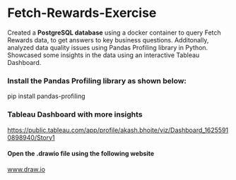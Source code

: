 # Fetch-Rewards-Exercise

Created a **PostgreSQL database** using a docker container to query Fetch Rewards data, to get answers to key business questions.
Additonally, analyzed data quality issues using Pandas Profiling library in Python. Showcased some insights in the data using an interactive Tableau Dashboard. 

### Install the Pandas Profiling library as shown below:
pip install pandas-profiling

### Tableau Dashboard with more insights
https://public.tableau.com/app/profile/akash.bhoite/viz/Dashboard_16255910898940/Story1

#### Open the .drawio file using the following website
www.draw.io
